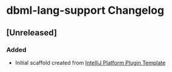 <!-- Keep a Changelog guide -> https://keepachangelog.com -->

# dbml-lang-support Changelog

## [Unreleased]
### Added
- Initial scaffold created from [IntelliJ Platform Plugin Template](https://github.com/JetBrains/intellij-platform-plugin-template)
